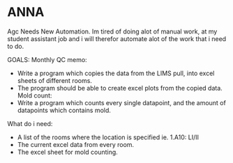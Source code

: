 # ANNA
Agc Needs New Automation.
Im tired of doing alot of manual work, at my student assistant job and i will therefor automate alot of the work that i need to do.

GOALS:
Monthly QC memo:
  - Write a program which copies the data from the LIMS pull, into excel sheets of different rooms.
  - The program should be able to create excel plots from the copied data.
Mold count:
  - Write a program which counts every single datapoint, and the amount of datapoints which contains mold.
  
What do i need:
  - A list of the rooms where the location is specified ie. 1.A10: LI/II
  - The current excel data from every room.
  - The excel sheet for mold counting.

